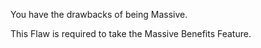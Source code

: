 You have the drawbacks of being Massive.

This Flaw is required to take the Massive Benefits Feature.